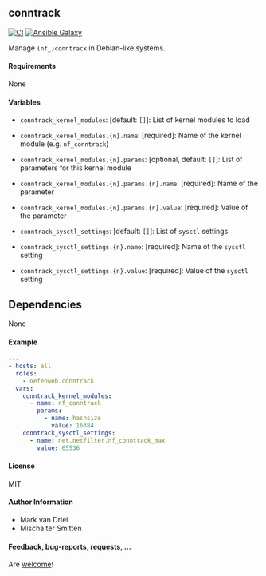 ## conntrack

[![CI](https://github.com/Oefenweb/ansible-conntrack/workflows/CI/badge.svg)](https://github.com/Oefenweb/ansible-conntrack/actions?query=workflow%3ACI)
[![Ansible Galaxy](http://img.shields.io/badge/ansible--galaxy-conntrack-blue.svg)](https://galaxy.ansible.com/Oefenweb/conntrack)

Manage `(nf_)conntrack` in Debian-like systems.

#### Requirements

None

#### Variables

* `conntrack_kernel_modules`: [default: `[]`]: List of kernel modules to load
* `conntrack_kernel_modules.{n}.name`: [required]: Name of the kernel module (e.g. `nf_conntrack`)
* `conntrack_kernel_modules.{n}.params`: [optional, default: `[]`]: List of parameters for this kernel module
* `conntrack_kernel_modules.{n}.params.{n}.name`: [required]: Name of the parameter
* `conntrack_kernel_modules.{n}.params.{n}.value`: [required]: Value of the parameter

* `conntrack_sysctl_settings`: [default: `[]`]: List of `sysctl` settings
* `conntrack_sysctl_settings.{n}.name`: [required]: Name of the `sysctl` setting
* `conntrack_sysctl_settings.{n}.value`: [required]: Value of the `sysctl` setting

## Dependencies

None

#### Example

```yaml
---
- hosts: all
  roles:
    - oefenweb.conntrack
  vars:
    conntrack_kernel_modules:
      - name: nf_conntrack
        params:
          - name: hashsize
            value: 16384
    conntrack_sysctl_settings:
      - name: net.netfilter.nf_conntrack_max
        value: 65536
```

#### License

MIT

#### Author Information

* Mark van Driel
* Mischa ter Smitten

#### Feedback, bug-reports, requests, ...

Are [welcome](https://github.com/Oefenweb/ansible-conntrack/issues)!

